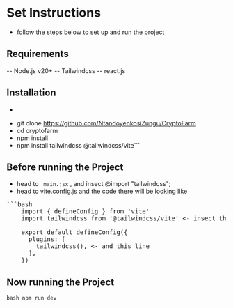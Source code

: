 # Set Instructions

- follow the steps below to set up and run the project

## Requirements
-- Node.js v20+
-- Tailwindcss
-- react.js

## Installation
- ```
- git clone https://github.com/NtandoyenkosiZungu/CryptoFarm
- cd cryptofarm
- npm install
- npm install tailwindcss @tailwindcss/vite```

## Before running the Project

- head to ``` main.jsx``` , and insect @import "tailwindcss";
- head to vite.config.js and the code there  will be looking like 
<pre>```bash
    import { defineConfig } from 'vite'
    import tailwindcss from '@tailwindcss/vite' <- insect this line
    
    export default defineConfig({
      plugins: [
        tailwindcss(), <- and this line
      ],
    })
</pre>

## Now running the Project

```bash npm run dev```
